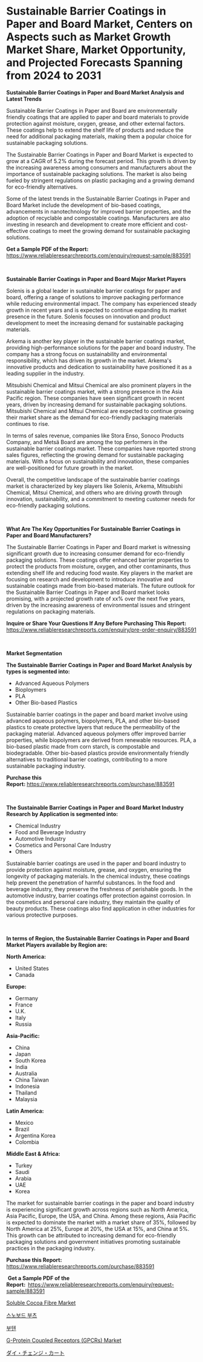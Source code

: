 <p><h1>Sustainable Barrier Coatings in Paper and Board Market, Centers on Aspects such as Market Growth Market Share, Market Opportunity, and Projected Forecasts Spanning from 2024 to 2031</h1></p><p><strong>Sustainable Barrier Coatings in Paper and Board Market Analysis and Latest Trends</strong></p>
<p><p>Sustainable Barrier Coatings in Paper and Board are environmentally friendly coatings that are applied to paper and board materials to provide protection against moisture, oxygen, grease, and other external factors. These coatings help to extend the shelf life of products and reduce the need for additional packaging materials, making them a popular choice for sustainable packaging solutions.</p><p>The Sustainable Barrier Coatings in Paper and Board Market is expected to grow at a CAGR of 5.2% during the forecast period. This growth is driven by the increasing awareness among consumers and manufacturers about the importance of sustainable packaging solutions. The market is also being fueled by stringent regulations on plastic packaging and a growing demand for eco-friendly alternatives.</p><p>Some of the latest trends in the Sustainable Barrier Coatings in Paper and Board Market include the development of bio-based coatings, advancements in nanotechnology for improved barrier properties, and the adoption of recyclable and compostable coatings. Manufacturers are also investing in research and development to create more efficient and cost-effective coatings to meet the growing demand for sustainable packaging solutions.</p></p>
<p><strong>Get a Sample PDF of the Report:&nbsp;</strong> <a href="https://www.reliableresearchreports.com/enquiry/request-sample/883591">https://www.reliableresearchreports.com/enquiry/request-sample/883591</a></p>
<p>&nbsp;</p>
<p><strong>Sustainable Barrier Coatings in Paper and Board Major Market Players</strong></p>
<p><p>Solenis is a global leader in sustainable barrier coatings for paper and board, offering a range of solutions to improve packaging performance while reducing environmental impact. The company has experienced steady growth in recent years and is expected to continue expanding its market presence in the future. Solenis focuses on innovation and product development to meet the increasing demand for sustainable packaging materials.</p><p>Arkema is another key player in the sustainable barrier coatings market, providing high-performance solutions for the paper and board industry. The company has a strong focus on sustainability and environmental responsibility, which has driven its growth in the market. Arkema's innovative products and dedication to sustainability have positioned it as a leading supplier in the industry.</p><p>Mitsubishi Chemical and Mitsui Chemical are also prominent players in the sustainable barrier coatings market, with a strong presence in the Asia Pacific region. These companies have seen significant growth in recent years, driven by increasing demand for sustainable packaging solutions. Mitsubishi Chemical and Mitsui Chemical are expected to continue growing their market share as the demand for eco-friendly packaging materials continues to rise.</p><p>In terms of sales revenue, companies like Stora Enso, Sonoco Products Company, and Metsä Board are among the top performers in the sustainable barrier coatings market. These companies have reported strong sales figures, reflecting the growing demand for sustainable packaging materials. With a focus on sustainability and innovation, these companies are well-positioned for future growth in the market.</p><p>Overall, the competitive landscape of the sustainable barrier coatings market is characterized by key players like Solenis, Arkema, Mitsubishi Chemical, Mitsui Chemical, and others who are driving growth through innovation, sustainability, and a commitment to meeting customer needs for eco-friendly packaging solutions.</p></p>
<p>&nbsp;</p>
<p><strong>What Are The Key Opportunities For Sustainable Barrier Coatings in Paper and Board Manufacturers?</strong></p>
<p><p>The Sustainable Barrier Coatings in Paper and Board market is witnessing significant growth due to increasing consumer demand for eco-friendly packaging solutions. These coatings offer enhanced barrier properties to protect the products from moisture, oxygen, and other contaminants, thus extending shelf life and reducing food waste. Key players in the market are focusing on research and development to introduce innovative and sustainable coatings made from bio-based materials. The future outlook for the Sustainable Barrier Coatings in Paper and Board market looks promising, with a projected growth rate of xx% over the next five years, driven by the increasing awareness of environmental issues and stringent regulations on packaging materials.</p></p>
<p><strong>Inquire or Share Your Questions If Any Before Purchasing This Report:</strong> <a href="https://www.reliableresearchreports.com/enquiry/pre-order-enquiry/883591">https://www.reliableresearchreports.com/enquiry/pre-order-enquiry/883591</a></p>
<p>&nbsp;</p>
<p><strong>Market Segmentation</strong></p>
<p><strong>The Sustainable Barrier Coatings in Paper and Board Market Analysis by types is segmented into:</strong></p>
<p><ul><li>Advanced Aqueous Polymers</li><li>Bioploymers</li><li>PLA</li><li>Other Bio-based Plastics</li></ul></p>
<p><p>Sustainable barrier coatings in the paper and board market involve using advanced aqueous polymers, biopolymers, PLA, and other bio-based plastics to create protective layers that reduce the permeability of the packaging material. Advanced aqueous polymers offer improved barrier properties, while biopolymers are derived from renewable resources. PLA, a bio-based plastic made from corn starch, is compostable and biodegradable. Other bio-based plastics provide environmentally friendly alternatives to traditional barrier coatings, contributing to a more sustainable packaging industry.</p></p>
<p><strong>Purchase this Report:&nbsp;</strong><a href="https://www.reliableresearchreports.com/purchase/883591">https://www.reliableresearchreports.com/purchase/883591</a></p>
<p>&nbsp;</p>
<p><strong>The Sustainable Barrier Coatings in Paper and Board Market Industry Research by Application is segmented into:</strong></p>
<p><ul><li>Chemical Industry</li><li>Food and Beverage Industry</li><li>Automotive Industry</li><li>Cosmetics and Personal Care Industry</li><li>Others</li></ul></p>
<p><p>Sustainable barrier coatings are used in the paper and board industry to provide protection against moisture, grease, and oxygen, ensuring the longevity of packaging materials. In the chemical industry, these coatings help prevent the penetration of harmful substances. In the food and beverage industry, they preserve the freshness of perishable goods. In the automotive industry, barrier coatings offer protection against corrosion. In the cosmetics and personal care industry, they maintain the quality of beauty products. These coatings also find application in other industries for various protective purposes.</p></p>
<p>&nbsp;</p>
<p><strong>In terms of Region, the Sustainable Barrier Coatings in Paper and Board Market Players available by Region are:</strong></p>
<p>
    <p> <strong> North America: </strong>
        <ul>
            <li>United States</li>
            <li>Canada</li>
        </ul>
        </p> 
    <p> <strong> Europe: </strong>
        <ul>
            <li>Germany</li>
            <li>France</li>
            <li>U.K.</li>
            <li>Italy</li>
            <li>Russia</li>
        </ul>
        </p> 
    <p> <strong> Asia-Pacific: </strong>
        <ul>
            <li>China</li>
            <li>Japan</li>
            <li>South Korea</li>
            <li>India</li>
            <li>Australia</li>
            <li>China Taiwan</li>
            <li>Indonesia</li>
            <li>Thailand</li>
            <li>Malaysia</li>
        </ul>
        </p> 
    <p> <strong> Latin America: </strong>
        <ul>
            <li>Mexico</li>
            <li>Brazil</li>
            <li>Argentina Korea</li>
            <li>Colombia</li>
        </ul>
        </p> 
    <p> <strong> Middle East & Africa: </strong>
        <ul>
            <li>Turkey</li>
            <li>Saudi</li>
            <li>Arabia</li>
            <li>UAE</li>
            <li>Korea</li>
        </ul>
    </p>
    </p>
<p><p>The market for sustainable barrier coatings in the paper and board industry is experiencing significant growth across regions such as North America, Asia Pacific, Europe, the USA, and China. Among these regions, Asia Pacific is expected to dominate the market with a market share of 35%, followed by North America at 25%, Europe at 20%, the USA at 15%, and China at 5%. This growth can be attributed to increasing demand for eco-friendly packaging solutions and government initiatives promoting sustainable practices in the packaging industry.</p></p>
<p><strong>Purchase this Report: </strong><a href="https://www.reliableresearchreports.com/purchase/883591">https://www.reliableresearchreports.com/purchase/883591</a></p>
<p>&nbsp;<strong>Get a Sample PDF of the Report:&nbsp;&nbsp;</strong><a href="https://www.reliableresearchreports.com/enquiry/request-sample/883591">https://www.reliableresearchreports.com/enquiry/request-sample/883591</a></p>
<p><strong></strong></p>
<p><p><a href="https://github.com/derrinmiltonellis35gcl/Market-Research-Report-List-1/blob/main/soluble-cocoa-fibre-market.md">Soluble Cocoa Fibre Market</a></p><p><a href="https://github.com/bunxhcci35271755/Market-Research-Report-List-1/blob/main/8000769194474.md">스노보드 부츠</a></p><p><a href="https://github.com/fredrickeglers/Market-Research-Report-List-1/blob/main/8316110194475.md">부텐</a></p><p><a href="https://issuu.com/reportprime-2/docs/g-protein-coupled-receptors-gpcrs-market-size-2030">G-Protein Coupled Receptors (GPCRs) Market</a></p><p><a href="https://github.com/efcvopdgkdx128/Market-Research-Report-List-1/blob/main/6027493194752.md">ダイ・チェンジ・カート</a></p></p>